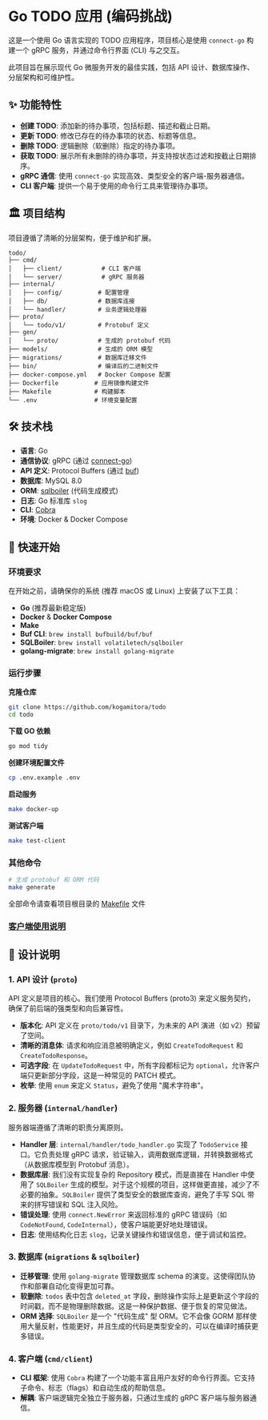 # Go TODO 应用 (编码挑战)

这是一个使用 Go 语言实现的 TODO 应用程序，项目核心是使用 `connect-go` 构建一个 gRPC 服务，并通过命令行界面 (CLI) 与之交互。

此项目旨在展示现代 Go 微服务开发的最佳实践，包括 API 设计、数据库操作、分层架构和可维护性。

## ✨ 功能特性

- **创建 TODO**: 添加新的待办事项，包括标题、描述和截止日期。
- **更新 TODO**: 修改已存在的待办事项的状态、标题等信息。
- **删除 TODO**: 逻辑删除（软删除）指定的待办事项。
- **获取 TODO**: 展示所有未删除的待办事项，并支持按状态过滤和按截止日期排序。
- **gRPC 通信**: 使用 `connect-go` 实现高效、类型安全的客户端-服务器通信。
- **CLI 客户端**: 提供一个易于使用的命令行工具来管理待办事项。

## 🏛️ 项目结构

项目遵循了清晰的分层架构，便于维护和扩展。

```
todo/
├── cmd/
│   ├── client/           # CLI 客户端
│   └── server/           # gRPC 服务器
├── internal/
│   ├── config/          # 配置管理
│   ├── db/              # 数据库连接
│   └── handler/         # 业务逻辑处理器
├── proto/
│   └── todo/v1/         # Protobuf 定义
├── gen/
│   └── proto/           # 生成的 protobuf 代码
├── models/              # 生成的 ORM 模型
├── migrations/          # 数据库迁移文件
├── bin/                 # 编译后的二进制文件
├── docker-compose.yml   # Docker Compose 配置
├── Dockerfile          # 应用镜像构建文件
├── Makefile            # 构建脚本
└── .env                # 环境变量配置
```

## 🛠️ 技术栈

- **语言**: Go
- **通信协议**: gRPC (通过 [connect-go](https://github.com/connectrpc/connect-go))
- **API 定义**: Protocol Buffers (通过 [buf](https://buf.build/))
- **数据库**: MySQL 8.0
- **ORM**: [sqlboiler](https://github.com/volatiletech/sqlboiler) (代码生成模式)
- **日志**: Go 标准库 `slog`
- **CLI**: [Cobra](https://github.com/spf13/cobra)
- **环境**: Docker & Docker Compose

## 🚀 快速开始

### 环境要求

在开始之前，请确保你的系统 (推荐 macOS 或 Linux) 上安装了以下工具：

- **Go** (推荐最新稳定版)
- **Docker** & **Docker Compose**
- **Make**
- **Buf CLI**: `brew install bufbuild/buf/buf`
- **SQLBoiler**: `brew install volatiletech/sqlboiler`
- **golang-migrate**: `brew install golang-migrate`

### 运行步骤

**克隆仓库**

```bash
git clone https://github.com/kogamitora/todo
cd todo
```

**下载 GO 依赖**

```bash
go mod tidy
```

**创建环境配置文件**

```bash
cp .env.example .env
```

**启动服务**

```bash
make docker-up
```

**测试客户端**

```bash
make test-client
```

### 其他命令

```bash
# 生成 protobuf 和 ORM 代码
make generate
```

全部命令请查看项目根目录的 [Makefile](Makefile) 文件

### [客户端使用说明](CLIENT_README.md)

## 📐 设计说明

### 1. API 设计 (`proto`)

API 定义是项目的核心。我们使用 Protocol Buffers (proto3) 来定义服务契约，确保了前后端的强类型和向后兼容性。

- **版本化**: API 定义在 `proto/todo/v1` 目录下，为未来的 API 演进（如 v2）预留了空间。
- **清晰的消息体**: 请求和响应消息被明确定义，例如 `CreateTodoRequest` 和 `CreateTodoResponse`。
- **可选字段**: 在 `UpdateTodoRequest` 中，所有字段都标记为 `optional`，允许客户端只更新部分字段，这是一种常见的 PATCH 模式。
- **枚举**: 使用 `enum` 来定义 `Status`，避免了使用 "魔术字符串"。

### 2. 服务器 (`internal/handler`)

服务器端遵循了清晰的职责分离原则。

- **Handler 层**: `internal/handler/todo_handler.go` 实现了 `TodoService` 接口。它负责处理 gRPC 请求，验证输入，调用数据库逻辑，并转换数据格式（从数据库模型到 Protobuf 消息）。
- **数据库层**: 我们没有实现复杂的 Repository 模式，而是直接在 Handler 中使用了 `SQLBoiler` 生成的模型。对于这个规模的项目，这样做更直接，减少了不必要的抽象。`SQLBoiler` 提供了类型安全的数据库查询，避免了手写 SQL 带来的拼写错误和 SQL 注入风险。
- **错误处理**: 使用 `connect.NewError` 来返回标准的 gRPC 错误码（如 `CodeNotFound`, `CodeInternal`），使客户端能更好地处理错误。
- **日志**: 使用结构化日志 `slog`，记录关键操作和错误信息，便于调试和监控。

### 3. 数据库 (`migrations` & `sqlboiler`)

- **迁移管理**: 使用 `golang-migrate` 管理数据库 schema 的演变。这使得团队协作和部署自动化变得更加可靠。
- **软删除**: `todos` 表中包含 `deleted_at` 字段，删除操作实际上是更新这个字段的时间戳，而不是物理删除数据。这是一种保护数据、便于恢复的常见做法。
- **ORM 选择**: `SQLBoiler` 是一个 "代码生成" 型 ORM。它不会像 GORM 那样使用大量反射，性能更好，并且生成的代码是类型安全的，可以在编译时捕获更多错误。

### 4. 客户端 (`cmd/client`)

- **CLI 框架**: 使用 `Cobra` 构建了一个功能丰富且用户友好的命令行界面。它支持子命令、标志（flags）和自动生成的帮助信息。
- **解耦**: 客户端逻辑完全独立于服务器，只通过生成的 gRPC 客户端与服务器通信。
